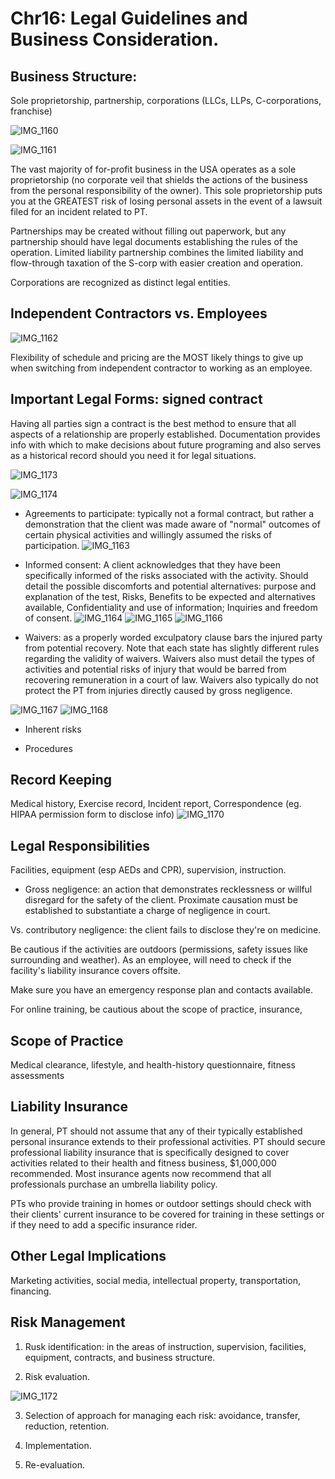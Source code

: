 # Chr16: Legal Guidelines and Business Consideration.

## Business Structure:

Sole proprietorship, partnership, corporations (LLCs, LLPs, C-corporations, franchise)

![IMG_1160](https://github.com/Shantang3/ACE-CPT-Notes/assets/25567822/08f5bc42-8b15-467d-993c-389c1f80460c)

![IMG_1161](https://github.com/Shantang3/ACE-CPT-Notes/assets/25567822/4819bde1-9f89-4cae-9bd6-167a07de4444)

The vast majority of for-profit business in the USA operates as a sole proprietorship (no corporate veil that shields the actions of the business from the personal responsibility of the owner). This sole proprietorship puts you at the GREATEST risk of losing personal assets in the event of a lawsuit filed for an incident related to PT. 

Partnerships may be created without filling out paperwork, but any partnership should have legal documents establishing the rules of the operation. Limited liability partnership combines the limited liability and flow-through taxation of the S-corp with easier creation and operation. 

Corporations are recognized as distinct legal entities. 

## Independent Contractors vs. Employees

![IMG_1162](https://github.com/Shantang3/ACE-CPT-Notes/assets/25567822/60a2035b-0559-4d05-ae1f-86b4008b7a9a)

Flexibility of schedule and pricing are the MOST likely things to give up when switching from independent contractor to working as an employee. 

## Important Legal Forms: signed contract

Having all parties sign a contract is the best method to ensure that all aspects of a relationship are properly established. Documentation provides info with which to make decisions about future programing and also serves as a historical record should you need it for legal situations. 

![IMG_1173](https://github.com/Shantang3/ACE-CPT-Notes/assets/25567822/2bba3e58-04f1-46b6-9725-3cc5c5af26de)

![IMG_1174](https://github.com/Shantang3/ACE-CPT-Notes/assets/25567822/d5fdacd9-1f47-45c3-aed3-7442c369c02b)

- Agreements to participate: typically not a formal contract, but rather a demonstration that the client was made aware of "normal" outcomes of certain physical activities and willingly assumed the risks of participation.
![IMG_1163](https://github.com/Shantang3/ACE-CPT-Notes/assets/25567822/d7a6d2eb-f935-4feb-8ddf-59e056c146b0)


- Informed consent: A client acknowledges that they have been specifically informed of the risks associated with the activity. 
Should detail the possible discomforts and potential alternatives: purpose and explanation of the test, Risks, Benefits to be expected and alternatives available, Confidentiality and use of information; Inquiries and freedom of consent.
![IMG_1164](https://github.com/Shantang3/ACE-CPT-Notes/assets/25567822/a00ee585-8730-4024-a70a-16f94602ca9d)
![IMG_1165](https://github.com/Shantang3/ACE-CPT-Notes/assets/25567822/78c27dee-2170-47b7-b2dd-ab635024868f)
![IMG_1166](https://github.com/Shantang3/ACE-CPT-Notes/assets/25567822/94dcf65c-1aa8-48cc-b249-8d1c7a52c680)


- Waivers: as a properly worded exculpatory clause bars the injured party from potential recovery. Note that each state has slightly different rules regarding the validity of waivers.
Waivers also must detail the types of activities and potential risks of injury that would be barred from recovering remuneration in a court of law.
Waivers also typically do not protect the PT from injuries directly caused by gross negligence.

![IMG_1167](https://github.com/Shantang3/ACE-CPT-Notes/assets/25567822/300dc161-64c4-4cb7-8df1-fff6767d1d65)
![IMG_1168](https://github.com/Shantang3/ACE-CPT-Notes/assets/25567822/a9fc1d12-631b-4d8f-aa72-32ab4268e1a6)

- Inherent risks

- Procedures


## Record Keeping

Medical history, Exercise record, Incident report, Correspondence (eg. HIPAA permission form to disclose info)
![IMG_1170](https://github.com/Shantang3/ACE-CPT-Notes/assets/25567822/895b5b94-31bf-455c-bfcb-3ed11f72da02)


## Legal Responsibilities

Facilities, equipment (esp AEDs and CPR), supervision, instruction.

- Gross negligence: an action that demonstrates recklessness or willful disregard for the safety of the client. Proximate causation must be established to substantiate a charge of negligence in court.

Vs. contributory negligence: the client fails to disclose they're on medicine. 

Be cautious if the activities are outdoors (permissions, safety issues like surrounding and weather). As an employee, will need to check if the facility's liability insurance covers offsite.

Make sure you have an emergency response plan and contacts available. 

For online training, be cautious about the scope of practice, insurance, 


## Scope of Practice

Medical clearance, lifestyle, and health-history questionnaire, fitness assessments

## Liability Insurance

In general, PT should not assume that any of their typically established personal insurance extends to their professional activities.
PT should secure professional liability insurance that is specifically designed to cover activities related to their health and fitness business, $1,000,000 recommended.
Most insurance agents now recommend that all professionals purchase an umbrella liability policy. 

PTs who provide training in homes or outdoor settings should check with their clients' current insurance to be covered for training in these settings or if they need to add a specific insurance rider. 

## Other Legal Implications

Marketing activities, social media, intellectual property, transportation, financing.

## Risk Management

1. Rusk identification: in the areas of instruction, supervision, facilities, equipment, contracts, and business structure.

2. Risk evaluation.

![IMG_1172](https://github.com/Shantang3/ACE-CPT-Notes/assets/25567822/fe804315-1dc0-446c-872c-2406ad090fb2)

3. Selection of approach for managing each risk: avoidance, transfer, reduction, retention.

4. Implementation.

5. Re-evaluation. 
